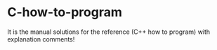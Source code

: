 # C-how-to-program
It is the manual solutions for the reference (C++ how to program) with explanation comments!
